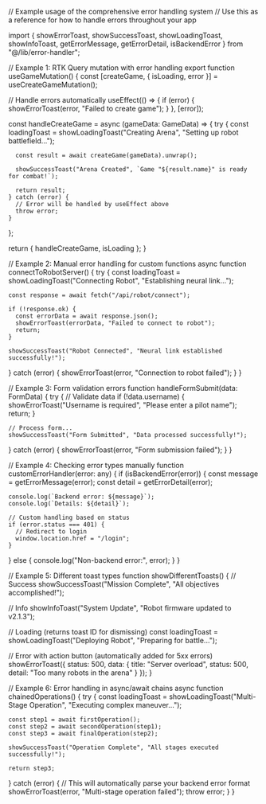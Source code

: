 // Example usage of the comprehensive error handling system
// Use this as a reference for how to handle errors throughout your app

import { 
  showErrorToast, 
  showSuccessToast, 
  showLoadingToast, 
  showInfoToast,
  getErrorMessage,
  getErrorDetail,
  isBackendError 
} from "@/lib/error-handler";

// Example 1: RTK Query mutation with error handling
export function useGameMutation() {
  const [createGame, { isLoading, error }] = useCreateGameMutation();

  // Handle errors automatically
  useEffect(() => {
    if (error) {
      showErrorToast(error, "Failed to create game");
    }
  }, [error]);

  const handleCreateGame = async (gameData: GameData) => {
    try {
      const loadingToast = showLoadingToast("Creating Arena", "Setting up robot battlefield...");
      
      const result = await createGame(gameData).unwrap();
      
      showSuccessToast("Arena Created", `Game "${result.name}" is ready for combat!`);
      
      return result;
    } catch (error) {
      // Error will be handled by useEffect above
      throw error;
    }
  };

  return { handleCreateGame, isLoading };
}

// Example 2: Manual error handling for custom functions
async function connectToRobotServer() {
  try {
    const loadingToast = showLoadingToast("Connecting Robot", "Establishing neural link...");
    
    const response = await fetch("/api/robot/connect");
    
    if (!response.ok) {
      const errorData = await response.json();
      showErrorToast(errorData, "Failed to connect to robot");
      return;
    }
    
    showSuccessToast("Robot Connected", "Neural link established successfully!");
    
  } catch (error) {
    showErrorToast(error, "Connection to robot failed");
  }
}

// Example 3: Form validation errors
function handleFormSubmit(data: FormData) {
  try {
    // Validate data
    if (!data.username) {
      showErrorToast("Username is required", "Please enter a pilot name");
      return;
    }
    
    // Process form...
    showSuccessToast("Form Submitted", "Data processed successfully!");
    
  } catch (error) {
    showErrorToast(error, "Form submission failed");
  }
}

// Example 4: Checking error types manually
function customErrorHandler(error: any) {
  if (isBackendError(error)) {
    const message = getErrorMessage(error);
    const detail = getErrorDetail(error);
    
    console.log(`Backend error: ${message}`);
    console.log(`Details: ${detail}`);
    
    // Custom handling based on status
    if (error.status === 401) {
      // Redirect to login
      window.location.href = "/login";
    }
  } else {
    console.log("Non-backend error:", error);
  }
}

// Example 5: Different toast types
function showDifferentToasts() {
  // Success
  showSuccessToast("Mission Complete", "All objectives accomplished!");
  
  // Info
  showInfoToast("System Update", "Robot firmware updated to v2.1.3");
  
  // Loading (returns toast ID for dismissing)
  const loadingToast = showLoadingToast("Deploying Robot", "Preparing for battle...");
  
  // Error with action button (automatically added for 5xx errors)
  showErrorToast({
    status: 500,
    data: {
      title: "Server overload",
      status: 500,
      detail: "Too many robots in the arena"
    }
  });
}

// Example 6: Error handling in async/await chains
async function chainedOperations() {
  try {
    const loadingToast = showLoadingToast("Multi-Stage Operation", "Executing complex maneuver...");
    
    const step1 = await firstOperation();
    const step2 = await secondOperation(step1);
    const step3 = await finalOperation(step2);
    
    showSuccessToast("Operation Complete", "All stages executed successfully!");
    
    return step3;
    
  } catch (error) {
    // This will automatically parse your backend error format
    showErrorToast(error, "Multi-stage operation failed");
    throw error;
  }
}
